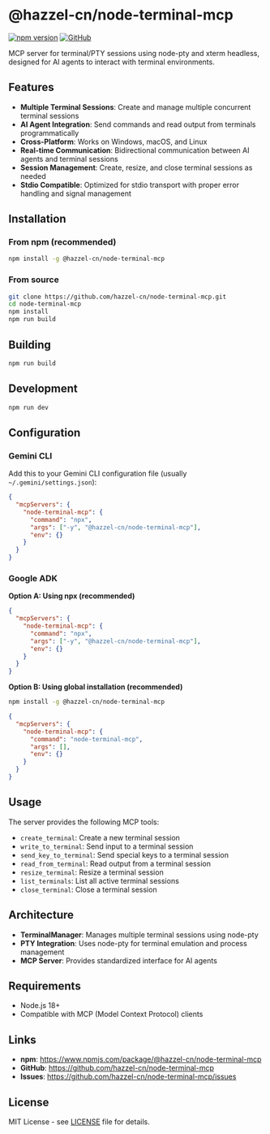 # @hazzel-cn/node-terminal-mcp

[![npm version](https://badge.fury.io/js/%40hazzel-cn%2Fnode-terminal-mcp.svg)](https://www.npmjs.com/package/@hazzel-cn/node-terminal-mcp)
[![GitHub](https://img.shields.io/github/license/hazzel-cn/node-terminal-mcp)](https://github.com/hazzel-cn/node-terminal-mcp)

MCP server for terminal/PTY sessions using node-pty and xterm headless, designed for AI agents to interact with terminal environments.

## Features

- **Multiple Terminal Sessions**: Create and manage multiple concurrent terminal sessions
- **AI Agent Integration**: Send commands and read output from terminals programmatically
- **Cross-Platform**: Works on Windows, macOS, and Linux
- **Real-time Communication**: Bidirectional communication between AI agents and terminal sessions
- **Session Management**: Create, resize, and close terminal sessions as needed
- **Stdio Compatible**: Optimized for stdio transport with proper error handling and signal management

## Installation

### From npm (recommended)

```bash
npm install -g @hazzel-cn/node-terminal-mcp
```

### From source

```bash
git clone https://github.com/hazzel-cn/node-terminal-mcp.git
cd node-terminal-mcp
npm install
npm run build
```

## Building

```bash
npm run build
```

## Development

```bash
npm run dev
```

## Configuration

### Gemini CLI

Add this to your Gemini CLI configuration file (usually `~/.gemini/settings.json`):

```json
{
  "mcpServers": {
    "node-terminal-mcp": {
      "command": "npx",
      "args": ["-y", "@hazzel-cn/node-terminal-mcp"],
      "env": {}
    }
  }
}
```

### Google ADK

**Option A: Using npx (recommended)**
```json
{
  "mcpServers": {
    "node-terminal-mcp": {
      "command": "npx",
      "args": ["-y", "@hazzel-cn/node-terminal-mcp"],
      "env": {}
    }
  }
}
```

**Option B: Using global installation (recommended)**
```bash
npm install -g @hazzel-cn/node-terminal-mcp
```

```json
{
  "mcpServers": {
    "node-terminal-mcp": {
      "command": "node-terminal-mcp",
      "args": [],
      "env": {}
    }
  }
}
```

## Usage

The server provides the following MCP tools:

- `create_terminal`: Create a new terminal session
- `write_to_terminal`: Send input to a terminal session
- `send_key_to_terminal`: Send special keys to a terminal session
- `read_from_terminal`: Read output from a terminal session
- `resize_terminal`: Resize a terminal session
- `list_terminals`: List all active terminal sessions
- `close_terminal`: Close a terminal session

## Architecture

- **TerminalManager**: Manages multiple terminal sessions using node-pty
- **PTY Integration**: Uses node-pty for terminal emulation and process management
- **MCP Server**: Provides standardized interface for AI agents

## Requirements

- Node.js 18+
- Compatible with MCP (Model Context Protocol) clients

## Links

- **npm**: https://www.npmjs.com/package/@hazzel-cn/node-terminal-mcp
- **GitHub**: https://github.com/hazzel-cn/node-terminal-mcp
- **Issues**: https://github.com/hazzel-cn/node-terminal-mcp/issues

## License

MIT License - see [LICENSE](LICENSE) file for details.

